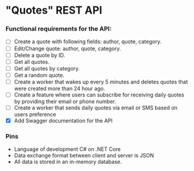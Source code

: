 # "Quotes" REST API

### Functional requirements for the API:

- [ ] Create a quote with following fields: author, quote, category.
- [ ] Edit/Change quote: author, quote, category.
- [ ] Delete a quote by ID.
- [ ] Get all quotes.
- [ ] Get all quotes by category.
- [ ] Get a random quote.
- [ ] Create a worker that wakes up every 5 minutes and deletes quotes that were created more than 24 hour ago.
- [ ] Create a feature where users can subscribe for receiving daily quotes by providing their email or phone number. 
- [ ] Create a worker that sends daily quotes via email or SMS based on users preference
- [x] Add Swagger documentation for the API

### Pins

  * Language of development C# on .NET Core
  * Data exchange format between client and server is JSON
  * All data is stored in an in-memory database.
